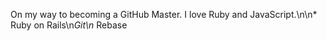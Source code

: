 
On my way to becoming a GitHub Master. I love Ruby and JavaScript.\n\n* Ruby on Rails\n*Git\n* Rebase
